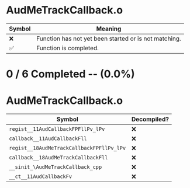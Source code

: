 # AudMeTrackCallback.o
| Symbol | Meaning 
| ------------- | ------------- 
| :x: | Function has not yet been started or is not matching. 
| :white_check_mark: | Function is completed. 


# 0 / 6 Completed -- (0.0%)
# AudMeTrackCallback.o
| Symbol | Decompiled? |
| ------------- | ------------- |
| `regist__11AudCallbackFPFllPv_lPv` | :x: |
| `callback__11AudCallbackFll` | :x: |
| `regist__18AudMeTrackCallbackFPFllPv_lPv` | :x: |
| `callback__18AudMeTrackCallbackFll` | :x: |
| `__sinit_\AudMeTrackCallback_cpp` | :x: |
| `__ct__11AudCallbackFv` | :x: |
